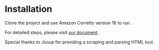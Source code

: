 # Installation
Clone the project and use Amazon Corretto version 16 to run.

For detailed steps, please visit [our document](https://rmiteduau-my.sharepoint.com/:w:/g/personal/s3818328_rmit_edu_vn/EVTIQ5ZKN5tMjkiOJwHlGI0BG0lKt_85JIzbz0xEVUwITA?e=9S1Jm7).

Special thanks to Jsoup for providing a scraping and parsing HTML tool.

